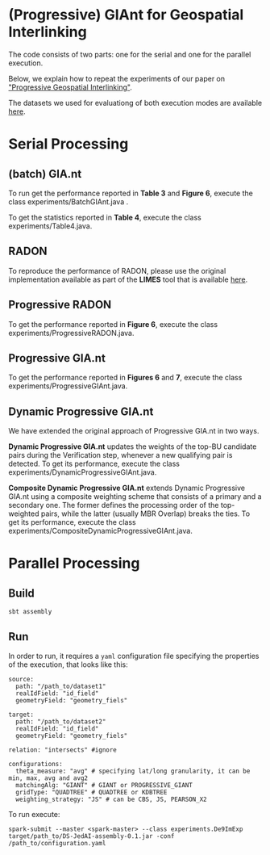 # (Progressive) GIAnt for Geospatial Interlinking

The code consists of two parts: one for the serial and one for the parallel execution. 

Below, we explain how to repeat the experiments of our paper on ["Progressive Geospatial Interlinking"](http://cgi.di.uoa.gr/~koubarak/publications/2021/GeospatialInterlinking.pdf).

The datasets we used for evaluationg of both execution modes are available [here](http://spatialhadoop.cs.umn.edu/datasets.html).

# Serial Processing 

## (batch) GIA.nt

To run get the performance reported in **Table 3** and **Figure 6**, execute the class experiments/BatchGIAnt.java .

To get the statistics reported in **Table 4**, execute the class experiments/Table4.java.

## RADON

To reproduce the performance of RADON, please use the original implementation available as part of the **LIMES** tool that is available [here](https://github.com/dice-group/LIMES).

## Progressive RADON

To get the performance reported in **Figure 6**, execute the class experiments/ProgressiveRADON.java.

## Progressive GIA.nt

To get the performance reported in **Figures 6** and **7**, execute the class experiments/ProgressiveGIAnt.java.

## Dynamic Progressive GIA.nt

We have extended the original approach of Progressive GIA.nt in two ways.

**Dynamic Progressive GIA.nt** updates the weights of the top-BU candidate pairs during the Verification step, whenever a new qualifying pair is detected. To get its performance, execute the class experiments/DynamicProgressiveGIAnt.java.

**Composite Dynamic Progressive GIA.nt** extends Dynamic Progressive GIA.nt using a composite weighting scheme that consists of a primary and a secondary one. The former defines the processing order of the top-weighted pairs, while the latter (usually MBR Overlap) breaks the ties. To get its performance, execute the class experiments/CompositeDynamicProgressiveGIAnt.java.

# Parallel Processing

## Build

	sbt assembly

## Run 

In order to run, it requires a `yaml` configuration file specifying the properties of the execution, that looks like this:

	source:
	  path: "/path_to/dataset1"
	  realIdField: "id_field"
	  geometryField: "geometry_fiels"

	target:
	  path: "/path_to/dataset2"
	  realIdField: "id_field"
	  geometryField: "geometry_fiels"

	relation: "intersects" #ignore

	configurations:
	  theta_measure: "avg" # specifying lat/long granularity, it can be min, max, avg and avg2
	  matchingAlg: "GIANT" # GIANT or PROGRESSIVE_GIANT
	  gridType: "QUADTREE" # QUADTREE or KDBTREE
	  weighting_strategy: "JS" # can be CBS, JS, PEARSON_X2


To run execute:

	spark-submit --master <spark-master> --class experiments.De9ImExp  target/path_to/DS-JedAI-assembly-0.1.jar -conf /path_to/configuration.yaml


